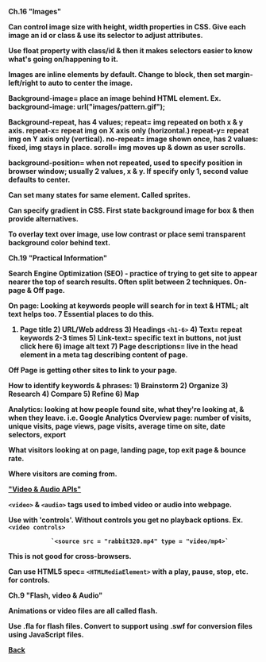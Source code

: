 <b>Ch.16 "Images"

Can control image size with height, width properties in CSS. Give each image an id or class & use its selector to adjust attributes.

Use float property with class/id & then it makes selectors easier to know what's going on/happening to it.

Images are inline elements by default. Change to block, then set margin-left/right to auto to center the image.

Background-image= place an image behind HTML element. Ex. background-image: url("images/pattern.gif");

Background-repeat, has 4 values; repeat= img repeated on both x & y axis. repeat-x= repeat img on X axis only (horizontal.) repeat-y= repeat img on Y axis only (vertical). no-repeat= image shown once, has 2 values: fixed, img stays in place. scroll= img moves up & down as user scrolls.

background-position= when not repeated, used to specify position in browser window; usually 2 values, x & y. If specify only 1, second value defaults to center.

Can set many states for same element. Called sprites.

Can specify gradient in CSS. First state background image for box & then provide alternatives.

To overlay text over image, use low contrast or place semi transparent background color behind text.

<b>Ch.19 "Practical Information"

Search Engine Optimization (SEO) - practice of trying to get site to appear nearer the top of search results. Often split between 2 techniques. On-page & Off page.

On page: Looking at keywords people will search for in text & HTML; alt text helps too. 7 Essential places to do this.

1) Page title 2) URL/Web address 3) Headings `<h1-6>` 4) Text= repeat keywords 2-3 times 5) Link-text= specific text in buttons, not just click here 6) image alt text 7) Page descriptions= live in the head element in a meta tag describing content of page.

Off Page is getting other sites to link to your page.

How to identify keywords & phrases: 1) Brainstorm 2) Organize 3) Research 4) Compare 5) Refine 6) Map 

Analytics: looking at how people found site, what they're looking at, & when they leave. i.e. Google Analytics
Overview page: number of visits, unique visits, page views, page visits, average time on site, date selectors, export

What visitors looking at on page, landing page, top exit page & bounce rate.

Where visitors are coming from.

<a href = "https://developer.mozilla.org/en-US/docs/Learn/JavaScript/Client-side_web_APIs/Video_and_audio_APIs">"Video & Audio APIs"</a>

`<video>` & `<audio>` tags used to imbed video or audio into webpage.

Use with 'controls'. Without controls you get no playback options. Ex. `<video controls>` 

                `<source src = "rabbit320.mp4" type = "video/mp4>`

This is not good for cross-browsers.

Can use HTML5 spec= `<HTMLMediaElement>` with a play, pause, stop, etc. for controls.

<b>Ch.9 "Flash, video & Audio"

Animations or video files are all called flash.

Use .fla for flash files. Convert to support using .swf for conversion files using JavaScript files.

<a href="https://github.com/scottie-l/Reading-notes-201">Back</a>